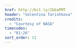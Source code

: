 ```yaml
---
href: http://bit.ly/2bbaPMT
header: "Valentina Tarishkova"
credits:
  - "Courtesy of NASA"
timecodes:
  - "01:26"
sort_order: 11
---
```


